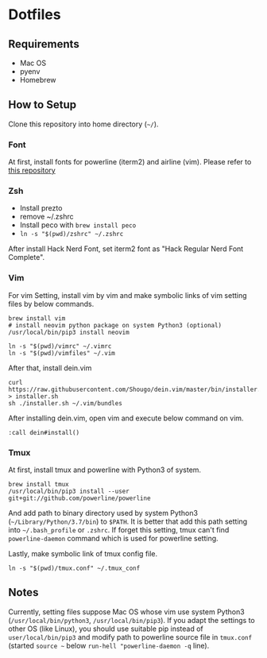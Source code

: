 # Dotfiles

## Requirements

- Mac OS
- pyenv
- Homebrew

## How to Setup
Clone this repository into home directory (`~/`).

### Font

At first, install fonts for powerline (iterm2)  and airline (vim).
Please refer to [this repository](https://github.com/ryanoasis/nerd-fonts#option-4-homebrew-fonts)



### Zsh

- Install prezto
- remove ~/.zshrc
- Install peco with `brew install peco`
- `ln -s "$(pwd)/zshrc" ~/.zshrc`
 



After install Hack Nerd Font, set iterm2 font as "Hack Regular Nerd Font Complete".

### Vim
For vim Setting, install vim by vim and make symbolic links of vim setting files by below commands.

```shell
brew install vim
# install neovim python package on system Python3 (optional)
/usr/local/bin/pip3 install neovim

ln -s "$(pwd)/vimrc" ~/.vimrc
ln -s "$(pwd)/vimfiles" ~/.vim
```

After that, install dein.vim

```shell
curl https://raw.githubusercontent.com/Shougo/dein.vim/master/bin/installer.sh > installer.sh
sh ./installer.sh ~/.vim/bundles
```

After installing dein.vim, open vim and execute below command on vim.

```
:call dein#install()
```

### Tmux

At first, install tmux and powerline with Python3 of system.

```shell
brew install tmux
/usr/local/bin/pip3 install --user git+git://github.com/powerline/powerline
```

And add path to binary directory used by system Python3 (`~/Library/Python/3.7/bin`) to `$PATH`.
It is better that add this path setting into `~/.bash_profile` or `.zshrc`.
If forget this setting, tmux can't find `powerline-daemon` command which is used for powerline setting.

Lastly, make symbolic link of tmux config file.

```shell
ln -s "$(pwd)/tmux.conf" ~/.tmux_conf
```

## Notes
Currently, setting files suppose Mac OS 
whose vim use system Python3 (`/usr/local/bin/python3`, `/usr/local/bin/pip3`).
If you adapt the settings to other OS (like Linux),
you should use suitable pip instead of `user/local/bin/pip3` and 
modify path to powerline source file in `tmux.conf` (started `source ~` below `run-hell "powerline-daemon -q` line).

